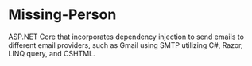 # Missing-Person
ASP.NET Core that incorporates dependency injection to send emails to different email providers, such as Gmail using SMTP utilizing C#, Razor, LINQ query, and CSHTML. 
